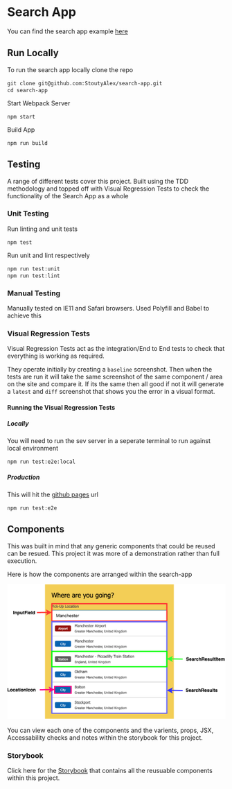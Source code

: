 # Search App

You can find the search app example [here](https://stoutyalex.github.io/search-app)

## Run Locally
To run the search app locally clone the repo
```
git clone git@github.com:StoutyAlex/search-app.git
cd search-app
```

Start Webpack Server
```
npm start
```

Build App
```
npm run build
```

## Testing
A range of different tests cover this project. Built using the TDD methodology and topped off with Visual Regression Tests to check the functionality of the Search App as a whole

### Unit Testing

Run linting and unit tests
```
npm test 
```
Run unit and lint respectively
```
npm run test:unit
npm run test:lint
```

### Manual Testing
Manually tested on IE11 and Safari browsers. Used Polyfill and Babel to achieve this

### Visual Regression Tests
Visual Regression Tests act as the integration/End to End tests to check that everything is working as required.

They operate initially by creating a `baseline` screenshot. Then when the tests are run it will take the same screenshot of the same component / area on the site and compare it. If its the same then all good if not it will generate a `latest` and `diff` screenshot that shows you the error in a visual format.

#### Running the Visual Regression Tests

##### Locally
You will need to run the sev server in a seperate terminal to run against local environment
```
npm run test:e2e:local
``` 

##### Production
This will hit the [github pages](https://stoutyalex.github.io/search-app) url
```
npm run test:e2e
```

## Components
This was built in mind that any generic components that could be reused can be resued. This project it was more of a demonstration rather than full execution.

Here is how the components are arranged within the search-app

![detailed-components](./docs/img/component-usage.png)

You can view each one of the components and the varients, props, JSX, Accessability checks and notes within the storybook for this project.

### Storybook

Click here for the [Storybook](https://stoutyalex.github.io/search-app/storybook) that contains all the reusuable components within this project.
